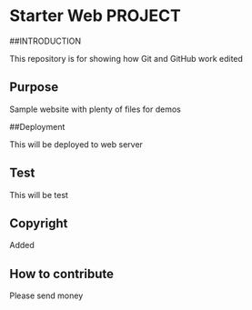 # Starter Web PROJECT

##INTRODUCTION

This repository is for showing how Git and GitHub work edited

## Purpose

Sample website with plenty of files for demos

##Deployment

This will be deployed to web server

## Test

This will be test

## Copyright

Added

## How to contribute
 Please send money